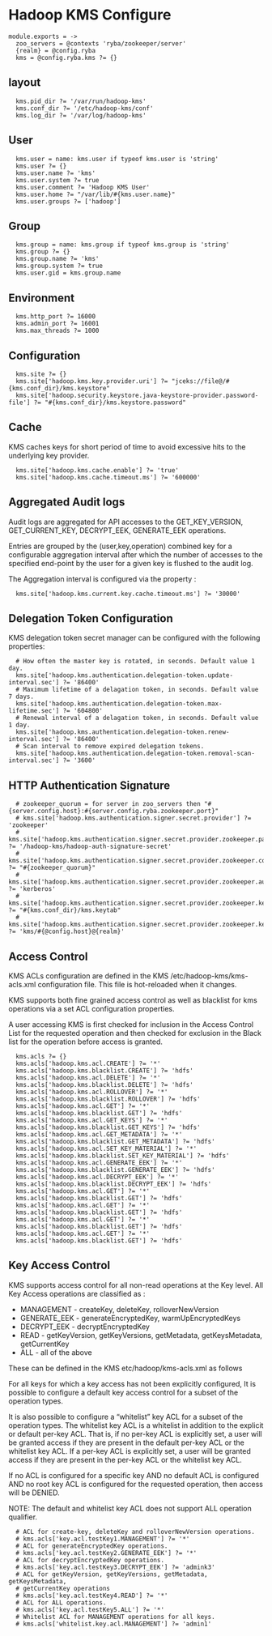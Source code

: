 
# Hadoop KMS Configure

    module.exports = ->
      zoo_servers = @contexts 'ryba/zookeeper/server'
      {realm} = @config.ryba
      kms = @config.ryba.kms ?= {}

## layout

      kms.pid_dir ?= '/var/run/hadoop-kms'
      kms.conf_dir ?= '/etc/hadoop-kms/conf'
      kms.log_dir ?= '/var/log/hadoop-kms'

## User

      kms.user = name: kms.user if typeof kms.user is 'string'
      kms.user ?= {}
      kms.user.name ?= 'kms'
      kms.user.system ?= true
      kms.user.comment ?= 'Hadoop KMS User'
      kms.user.home ?= "/var/lib/#{kms.user.name}"
      kms.user.groups ?= ['hadoop']

## Group

      kms.group = name: kms.group if typeof kms.group is 'string'
      kms.group ?= {}
      kms.group.name ?= 'kms'
      kms.group.system ?= true
      kms.user.gid = kms.group.name

## Environment

      kms.http_port ?= 16000
      kms.admin_port ?= 16001
      kms.max_threads ?= 1000

## Configuration

      kms.site ?= {}
      kms.site['hadoop.kms.key.provider.uri'] ?= "jceks://file@/#{kms.conf_dir}/kms.keystore"
      kms.site['hadoop.security.keystore.java-keystore-provider.password-file'] ?= "#{kms.conf_dir}/kms.keystore.password"

## Cache

KMS caches keys for short period of time to avoid excessive hits to the
underlying key provider.

      kms.site['hadoop.kms.cache.enable'] ?= 'true'
      kms.site['hadoop.kms.cache.timeout.ms'] ?= '600000'

## Aggregated Audit logs

Audit logs are aggregated for API accesses to the GET_KEY_VERSION,
GET_CURRENT_KEY, DECRYPT_EEK, GENERATE_EEK operations.

Entries are grouped by the (user,key,operation) combined key for a configurable
aggregation interval after which the number of accesses to the specified
end-point by the user for a given key is flushed to the audit log.

The Aggregation interval is configured via the property :

      kms.site['hadoop.kms.current.key.cache.timeout.ms'] ?= '30000'

##  Delegation Token Configuration

KMS delegation token secret manager can be configured with the following properties:

      # How often the master key is rotated, in seconds. Default value 1 day.
      kms.site['hadoop.kms.authentication.delegation-token.update-interval.sec'] ?= '86400'
      # Maximum lifetime of a delagation token, in seconds. Default value 7 days.
      kms.site['hadoop.kms.authentication.delegation-token.max-lifetime.sec'] ?= '604800'
      # Renewal interval of a delagation token, in seconds. Default value 1 day.
      kms.site['hadoop.kms.authentication.delegation-token.renew-interval.sec'] ?= '86400'
      # Scan interval to remove expired delegation tokens.
      kms.site['hadoop.kms.authentication.delegation-token.removal-scan-interval.sec'] ?= '3600'

## HTTP Authentication Signature

      # zookeeper_quorum = for server in zoo_servers then "#{server.config.host}:#{server.config.ryba.zookeeper.port}"
      # kms.site['hadoop.kms.authentication.signer.secret.provider'] ?= 'zookeeper'
      # kms.site['hadoop.kms.authentication.signer.secret.provider.zookeeper.path'] ?= '/hadoop-kms/hadoop-auth-signature-secret'
      # kms.site['hadoop.kms.authentication.signer.secret.provider.zookeeper.connection.string'] ?= "#{zookeeper_quorum}"
      # kms.site['hadoop.kms.authentication.signer.secret.provider.zookeeper.auth.type'] ?= 'kerberos'
      # kms.site['hadoop.kms.authentication.signer.secret.provider.zookeeper.kerberos.keytab'] ?= "#{kms.conf_dir}/kms.keytab"
      # kms.site['hadoop.kms.authentication.signer.secret.provider.zookeeper.kerberos.principal'] ?= 'kms/#{@config.host}@{realm}'

## Access Control

KMS ACLs configuration are defined in the KMS /etc/hadoop-kms/kms-acls.xml
configuration file. This file is hot-reloaded when it changes.

KMS supports both fine grained access control as well as blacklist for kms
operations via a set ACL configuration properties.

A user accessing KMS is first checked for inclusion in the Access Control List
for the requested operation and then checked for exclusion in the Black list for
the operation before access is granted.

      kms.acls ?= {}
      kms.acls['hadoop.kms.acl.CREATE'] ?= '*'
      kms.acls['hadoop.kms.blacklist.CREATE'] ?= 'hdfs'
      kms.acls['hadoop.kms.acl.DELETE'] ?= '*'
      kms.acls['hadoop.kms.blacklist.DELETE'] ?= 'hdfs'
      kms.acls['hadoop.kms.acl.ROLLOVER'] ?= '*'
      kms.acls['hadoop.kms.blacklist.ROLLOVER'] ?= 'hdfs'
      kms.acls['hadoop.kms.acl.GET'] ?= '*'
      kms.acls['hadoop.kms.blacklist.GET'] ?= 'hdfs'
      kms.acls['hadoop.kms.acl.GET_KEYS'] ?= '*'
      kms.acls['hadoop.kms.blacklist.GET_KEYS'] ?= 'hdfs'
      kms.acls['hadoop.kms.acl.GET_METADATA'] ?= '*'
      kms.acls['hadoop.kms.blacklist.GET_METADATA'] ?= 'hdfs'
      kms.acls['hadoop.kms.acl.SET_KEY_MATERIAL'] ?= '*'
      kms.acls['hadoop.kms.blacklist.SET_KEY_MATERIAL'] ?= 'hdfs'
      kms.acls['hadoop.kms.acl.GENERATE_EEK'] ?= '*'
      kms.acls['hadoop.kms.blacklist.GENERATE_EEK'] ?= 'hdfs'
      kms.acls['hadoop.kms.acl.DECRYPT_EEK'] ?= '*'
      kms.acls['hadoop.kms.blacklist.DECRYPT_EEK'] ?= 'hdfs'
      kms.acls['hadoop.kms.acl.GET'] ?= '*'
      kms.acls['hadoop.kms.blacklist.GET'] ?= 'hdfs'
      kms.acls['hadoop.kms.acl.GET'] ?= '*'
      kms.acls['hadoop.kms.blacklist.GET'] ?= 'hdfs'
      kms.acls['hadoop.kms.acl.GET'] ?= '*'
      kms.acls['hadoop.kms.blacklist.GET'] ?= 'hdfs'
      kms.acls['hadoop.kms.acl.GET'] ?= '*'
      kms.acls['hadoop.kms.blacklist.GET'] ?= 'hdfs'

## Key Access Control

KMS supports access control for all non-read operations at the Key level. All
Key Access operations are classified as :

*   MANAGEMENT - createKey, deleteKey, rolloverNewVersion
*   GENERATE_EEK - generateEncryptedKey, warmUpEncryptedKeys
*   DECRYPT_EEK - decryptEncryptedKey
*   READ - getKeyVersion, getKeyVersions, getMetadata, getKeysMetadata, getCurrentKey
*   ALL - all of the above

These can be defined in the KMS etc/hadoop/kms-acls.xml as follows

For all keys for which a key access has not been explicitly configured, It is
possible to configure a default key access control for a subset of the operation
types.

It is also possible to configure a “whitelist” key ACL for a subset of the
operation types. The whitelist key ACL is a whitelist in addition to the
explicit or default per-key ACL. That is, if no per-key ACL is explicitly set,
a user will be granted access if they are present in the default per-key ACL or
the whitelist key ACL. If a per-key ACL is explicitly set, a user will be
granted access if they are present in the per-key ACL or the whitelist key ACL.

If no ACL is configured for a specific key AND no default ACL is configured AND
no root key ACL is configured for the requested operation, then access will be
DENIED.

NOTE: The default and whitelist key ACL does not support ALL operation qualifier.

      # ACL for create-key, deleteKey and rolloverNewVersion operations.
      # kms.acls['key.acl.testKey1.MANAGEMENT'] ?= '*'
      # ACL for generateEncryptedKey operations.
      # kms.acls['key.acl.testKey2.GENERATE_EEK'] ?= '*'
      # ACL for decryptEncryptedKey operations.
      # kms.acls['key.acl.testKey3.DECRYPT_EEK'] ?= 'admink3'
      # ACL for getKeyVersion, getKeyVersions, getMetadata, getKeysMetadata,
      # getCurrentKey operations
      # kms.acls['key.acl.testKey4.READ'] ?= '*'
      # ACL for ALL operations.
      # kms.acls['key.acl.testKey5.ALL'] ?= '*'
      # Whitelist ACL for MANAGEMENT operations for all keys.
      # kms.acls['whitelist.key.acl.MANAGEMENT'] ?= 'admin1'
